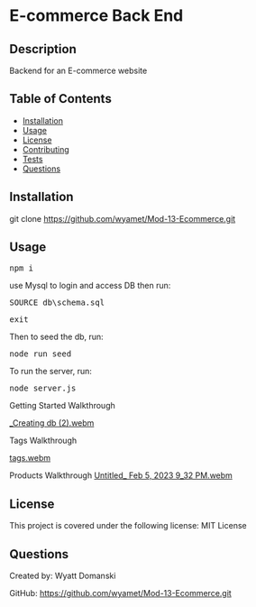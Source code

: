 
# E-commerce Back End

## Description

Backend for an E-commerce website

## Table of Contents

- [Installation](#installation)
- [Usage](#usage)
- [License](#license)
- [Contributing](#contributing)
- [Tests](#tests)
- [Questions](#questions)

## Installation

git clone https://github.com/wyamet/Mod-13-Ecommerce.git

## Usage

<pre>npm i</pre>

use Mysql to login and access DB
then run:

<pre>SOURCE db\schema.sql</pre>
<pre>exit</pre>

Then to seed the db, run:
<pre>node run seed</pre>

To run the server, run:

<pre>node server.js</pre>

Getting Started Walkthrough

[_Creating db (2).webm](https://user-images.githubusercontent.com/115053067/217126072-918f39b9-4a8a-418d-aa48-353d84e2ecb5.webm)


Tags Walkthrough

[tags.webm](https://user-images.githubusercontent.com/115053067/217125814-b19bbdba-ac5d-4eb7-a77a-e77e4788331a.webm)



Products Walkthrough
[Untitled_ Feb 5, 2023 9_32 PM.webm](https://user-images.githubusercontent.com/115053067/217126176-8ca7392f-31a1-4674-9656-7e62dd53ebed.webm)



## License 

This project is covered under the following license: MIT License





## Questions

Created by: Wyatt Domanski

GitHub: https://github.com/wyamet/Mod-13-Ecommerce.git
